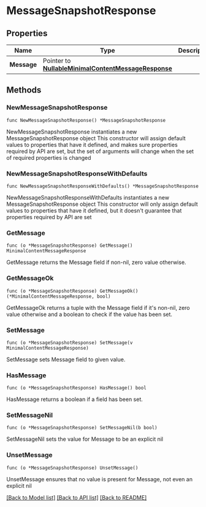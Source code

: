 # MessageSnapshotResponse

## Properties

Name | Type | Description | Notes
------------ | ------------- | ------------- | -------------
**Message** | Pointer to [**NullableMinimalContentMessageResponse**](MinimalContentMessageResponse.md) |  | [optional] 

## Methods

### NewMessageSnapshotResponse

`func NewMessageSnapshotResponse() *MessageSnapshotResponse`

NewMessageSnapshotResponse instantiates a new MessageSnapshotResponse object
This constructor will assign default values to properties that have it defined,
and makes sure properties required by API are set, but the set of arguments
will change when the set of required properties is changed

### NewMessageSnapshotResponseWithDefaults

`func NewMessageSnapshotResponseWithDefaults() *MessageSnapshotResponse`

NewMessageSnapshotResponseWithDefaults instantiates a new MessageSnapshotResponse object
This constructor will only assign default values to properties that have it defined,
but it doesn't guarantee that properties required by API are set

### GetMessage

`func (o *MessageSnapshotResponse) GetMessage() MinimalContentMessageResponse`

GetMessage returns the Message field if non-nil, zero value otherwise.

### GetMessageOk

`func (o *MessageSnapshotResponse) GetMessageOk() (*MinimalContentMessageResponse, bool)`

GetMessageOk returns a tuple with the Message field if it's non-nil, zero value otherwise
and a boolean to check if the value has been set.

### SetMessage

`func (o *MessageSnapshotResponse) SetMessage(v MinimalContentMessageResponse)`

SetMessage sets Message field to given value.

### HasMessage

`func (o *MessageSnapshotResponse) HasMessage() bool`

HasMessage returns a boolean if a field has been set.

### SetMessageNil

`func (o *MessageSnapshotResponse) SetMessageNil(b bool)`

 SetMessageNil sets the value for Message to be an explicit nil

### UnsetMessage
`func (o *MessageSnapshotResponse) UnsetMessage()`

UnsetMessage ensures that no value is present for Message, not even an explicit nil

[[Back to Model list]](../README.md#documentation-for-models) [[Back to API list]](../README.md#documentation-for-api-endpoints) [[Back to README]](../README.md)


